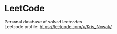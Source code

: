 # LeetCode

Personal database of solved leetcodes. <br>
Leetcode profile: https://leetcode.com/u/Kris_Nowak/
